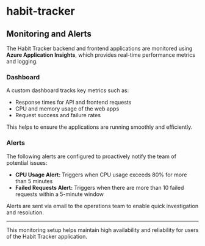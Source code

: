 # habit-tracker
## Monitoring and Alerts

The Habit Tracker backend and frontend applications are monitored using **Azure Application Insights**, which provides real-time performance metrics and logging.

### Dashboard

A custom dashboard tracks key metrics such as:

- Response times for API and frontend requests  
- CPU and memory usage of the web apps  
- Request success and failure rates  

This helps to ensure the applications are running smoothly and efficiently.

### Alerts

The following alerts are configured to proactively notify the team of potential issues:

- **CPU Usage Alert:** Triggers when CPU usage exceeds 80% for more than 5 minutes  
- **Failed Requests Alert:** Triggers when there are more than 10 failed requests within a 5-minute window  

Alerts are sent via email to the operations team to enable quick investigation and resolution.

---

This monitoring setup helps maintain high availability and reliability for users of the Habit Tracker application.
